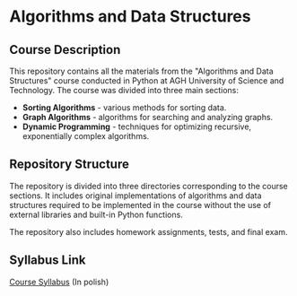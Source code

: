 # Algorithms and Data Structures

## Course Description

This repository contains all the materials from the "Algorithms and Data Structures" course conducted in Python at AGH University of Science and Technology. The course was divided into three main sections:

- **Sorting Algorithms** - various methods for sorting data.
- **Graph Algorithms** - algorithms for searching and analyzing graphs.
- **Dynamic Programming** - techniques for optimizing recursive, exponentially complex algorithms.

## Repository Structure

The repository is divided into three directories corresponding to the course sections. It includes original implementations of algorithms and data structures required to be implemented in the course without the use of external libraries and built-in Python functions.

The repository also includes homework assignments, tests, and final exam.

## Syllabus Link

[Course Syllabus](https://sylabusy.agh.edu.pl/pl/document/134813b4-37a9-412d-83ba-81731f49ad5c.pdf) (In polish)

